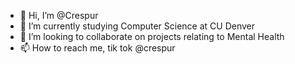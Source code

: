 - 👋 Hi, I’m @Crespur
- 🌱 I’m currently studying Computer Science at CU Denver
- 💞️ I’m looking to collaborate on projects relating to Mental Health
- 📫 How to reach me, tik tok @crespur 

<!---
Crespur/Crespur is a ✨ special ✨ repository because its `README.md` (this file) appears on your GitHub profile.
You can click the Preview link to take a look at your changes.
--->
